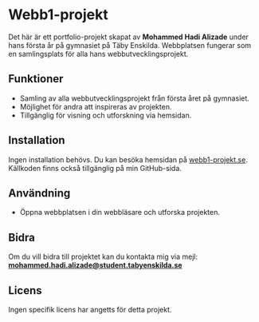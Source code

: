 # Webb1-projekt

Det här är ett portfolio-projekt skapat av **Mohammed Hadi Alizade** under hans första år på gymnasiet på Täby Enskilda. Webbplatsen fungerar som en samlingsplats för alla hans webbutvecklingsprojekt.

## Funktioner
- Samling av alla webbutvecklingsprojekt från första året på gymnasiet.
- Möjlighet för andra att inspireras av projekten.
- Tillgänglig för visning och utforskning via hemsidan.

## Installation
Ingen installation behövs. Du kan besöka hemsidan på [webb1-projekt.se](https://webb1-projekt.se). Källkoden finns också tillgänglig på min GitHub-sida.

## Användning
- Öppna webbplatsen i din webbläsare och utforska projekten.

## Bidra
Om du vill bidra till projektet kan du kontakta mig via mejl:
**mohammed.hadi.alizade@student.tabyenskilda.se**

## Licens
Ingen specifik licens har angetts för detta projekt.
